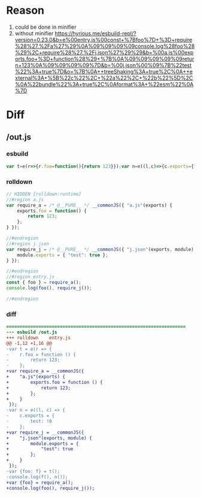 # Reason
1. could be done in minifier
2. without minifier https://hyrious.me/esbuild-repl/?version=0.23.0&b=e%00entry.js%00const+%7Bfoo%7D+%3D+require%28%27.%2Fa%27%29%0A%09%09%09%09console.log%28foo%28%29%2C+require%28%27.%2Fj.json%27%29%29&b=%00a.js%00exports.foo+%3D+function%28%29+%7B%0A%09%09%09%09%09return+123%0A%09%09%09%09%7D&b=%00j.json%00%09%7B%22test%22%3A+true%7D&o=%7B%0A++treeShaking%3A+true%2C%0A++external%3A+%5B%22c%22%2C+%22a%22%2C+%22b%22%5D%2C%0A%22bundle%22%3A+true%2C%0Aformat%3A+%22esm%22%0A%7D
# Diff
## /out.js
### esbuild
```js
var t=e(r=>{r.foo=function(){return 123}});var n=e((l,c)=>{c.exports={test:!0}});var{foo:f}=t();console.log(f(),n());
```
### rolldown
```js
// HIDDEN [rolldown:runtime]
//#region a.js
var require_a = /* @__PURE__ */ __commonJS({ "a.js"(exports) {
	exports.foo = function() {
		return 123;
	};
} });

//#endregion
//#region j.json
var require_j = /* @__PURE__ */ __commonJS({ "j.json"(exports, module) {
	module.exports = { "test": true };
} });

//#endregion
//#region entry.js
const { foo } = require_a();
console.log(foo(), require_j());

//#endregion
```
### diff
```diff
===================================================================
--- esbuild	/out.js
+++ rolldown	entry.js
@@ -1,12 +1,16 @@
-var t = e(r => {
-    r.foo = function () {
-        return 123;
-    };
+var require_a = __commonJS({
+    "a.js"(exports) {
+        exports.foo = function () {
+            return 123;
+        };
+    }
 });
-var n = e((l, c) => {
-    c.exports = {
-        test: !0
-    };
+var require_j = __commonJS({
+    "j.json"(exports, module) {
+        module.exports = {
+            "test": true
+        };
+    }
 });
-var {foo: f} = t();
-console.log(f(), n());
+var {foo} = require_a();
+console.log(foo(), require_j());

```